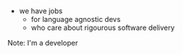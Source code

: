 <!-- .slide: data-background="./images/E-Do.png"  data-background-size="80%" data-state="showlogo" -->

<svg id="avologo"></svg>

* we have jobs  <!-- .element: class="fragment" data-fragment-index="1" -->
  - for language agnostic devs  <!-- .element: class="fragment" data-fragment-index="2" -->
  - who care about rigourous software delivery  <!-- .element: class="fragment" data-fragment-index="3" -->

Note: I'm a developer

